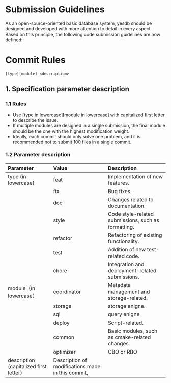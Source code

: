 # Submission Guidelines

As an open-source-oriented basic database system, yesdb should be designed and developed with more attention to detail in every aspect. Based on this principle, the following code submission guidelines are now defined:


# Commit Rules

```shell
[type][module] <description>
```

## 1. Specification parameter description

### 1.1 Rules

- Use [type in lowercase][module in lowercase] with capitalized first letter to describe the issue.
- If multiple modules are designed in a single submission, the final module should be the one with the highest modification weight.
- Ideally, each commit should only solve one problem, and it is recommended not to submit 100 files in a single commit.

### 1.2 Parameter description



| Parameter                              | Value                                             | Description                                         |
|:---------------------------------------|:--------------------------------------------------|:----------------------------------------------------|
| type (in lowercase)                    | feat                                              | Implementation of new features.                     |
|                                        | fix                                               | Bug fixes.                                          |
|                                        | doc                                               | Changes related to documentation.                   |
|                                        | style                                             | Code style-related submissions, such as formatting. |
|                                        | refactor                                          | Refactoring of existing functionality.              |
|                                        | test                                              | Addition of new test-related code.                  |
|                                        | chore                                             | Integration and deployment-related submissions.     |
| module（in lowercase）                   | coordinator                                       | Metadata management and storage-related.            |
|                                        | storage                                           | storage enigne.                                     |
|                                        | sql                                               | query enigne                                        |
|                                        | deploy                                            | Script-related.                                     |
|                                        | common                                            | Basic modules, such as cmake-related changes.       |
|                                        | optimizer                                         | CBO or RBO                                          |
| description (capitalized first letter) | Description of modifications made in this commit, |                                                     |